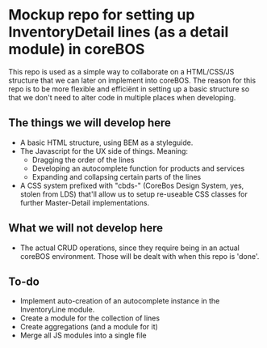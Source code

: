 # Mockup repo for setting up InventoryDetail lines (as a detail module) in coreBOS
This repo is used as a simple way to collaborate on a HTML/CSS/JS structure that we can later on implement into coreBOS. The reason for this repo is to be more flexible and efficiënt in setting up a basic structure so that we don't need to alter code in multiple places when developing.

## The things we will develop here
* A basic HTML structure, using BEM as a styleguide.
* The Javascript for the UX side of things. Meaning:
	* Dragging the order of the lines
	* Developing an autocomplete function for products and services
	* Expanding and collapsing certain parts of the lines
* A CSS system prefixed with "cbds-" (CoreBos Design System, yes, stolen from LDS) that'll allow us to setup re-useable CSS classes for further Master-Detail implementations.

## What we will **not** develop here
* The actual CRUD operations, since they require being in an actual coreBOS environment. Those will be dealt with when this repo is 'done'.

## To-do
* Implement auto-creation of an autocomplete instance in the InventoryLine module.
* Create a module for the collection of lines
* Create aggregations (and a module for it)
* Merge all JS modules into a single file